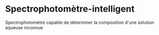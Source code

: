 # Spectrophotomètre-intelligent
Spectrophotomètre capable de déterminer la composition d'une solution aqueuse inconnue
